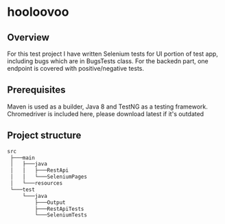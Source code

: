 # hooloovoo

## Overview
For this test project I have written Selenium tests for UI portion of test app, including bugs which are in BugsTests class.
For the backedn part, one endpoint is covered with positive/negative tests.

## Prerequisites
Maven is used as a builder, Java 8 and TestNG as a testing framework.
Chromedriver is included here, please download latest if it's outdated

## Project structure
```bash
src
 ├───main
 │   ├───java
 │   │   ├───RestApi
 │   │   └───SeleniumPages
 │   └───resources
 └───test
     └───java
         ├───Output
         ├───RestApiTests
         └───SeleniumTests
```
 

